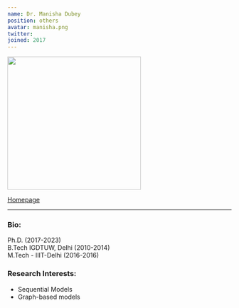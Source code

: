 ```yaml
---
name: Dr. Manisha Dubey
position: others
avatar: manisha.png
twitter: 
joined: 2017
---
```


<img width="300" src="{{site.baseurl}}/images/people/{{page.avatar}}" data-action="zoom">

<a href="https://sites.google.com/view/manisha-dubey" target=_blank >Homepage</a> 
<hr>

### Bio:
Ph.D. (2017-2023)<br>
B.Tech IGDTUW, Delhi (2010-2014)<br>
M.Tech - IIIT-Delhi (2016-2016)<br>
### Research Interests:
<p style="text-align:justify">

* Sequential Models<br>
* Graph-based models
</p>